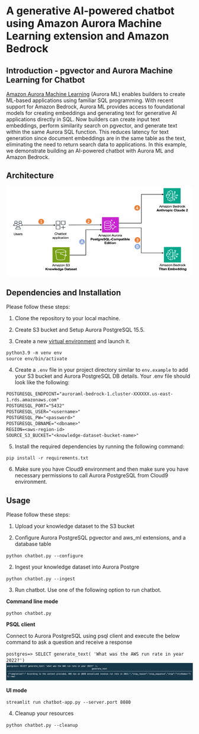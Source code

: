 # A generative AI-powered chatbot using Amazon Aurora Machine Learning extension and Amazon Bedrock

## Introduction - pgvector and Aurora Machine Learning for Chatbot

[Amazon Aurora Machine Learning](https://docs.aws.amazon.com/AmazonRDS/latest/AuroraUserGuide/aurora-ml.html) (Aurora ML) enables builders to create ML-based applications using familiar SQL programming. With recent support for Amazon Bedrock, Aurora ML provides access to foundational models for creating embeddings and generating text for generative AI applications directly in SQL. Now builders can create input text embeddings, perform similarity search on pgvector, and generate text within the same Aurora SQL function. This reduces latency for text generation since document embeddings are in the same table as the text, eliminating the need to return search data to applications. In this example, we demonstrate building an AI-powered chatbot with Aurora ML and Amazon Bedrock.


## Architecture

![Architecture](static/architecture.png)

## Dependencies and Installation

Please follow these steps:

1. Clone the repository to your local machine.

2. Create S3 bucket and Setup Aurora PostgreSQL 15.5.

3. Create a new [virtual environment](https://docs.python.org/3/library/venv.html#module-venv) and launch it.

```
python3.9 -m venv env
source env/bin/activate
```

4. Create a `.env` file in your project directory similar to `env.example` to add your S3 bucket and Aurora PostgreSQL DB details. Your .env file should look like the following:

```
POSTGRESQL_ENDPOINT="auroraml-bedrock-1.cluster-XXXXXX.us-east-1.rds.amazonaws.com"
POSTGRESQL_PORT="5432"
POSTGRESQL_USER="<username>"
POSTGRESQL_PW="<password>"
POSTGRESQL_DBNAME="<dbname>"
REGION=<aws-region-id>
SOURCE_S3_BUCKET="<knowledge-dataset-bucket-name>"
```

5. Install the required dependencies by running the following command:

```
pip install -r requirements.txt
```

6. Make sure you have Cloud9 environment and then make sure you have necessary permissions to call Aurora PostgreSQL from Cloud9 environment. 

## Usage

Please follow these steps:

1. Upload your knowledge dataset to the S3 bucket

2. Configure Aurora PostgreSQL pgvector and aws_ml extensions, and a database table

`python chatbot.py --configure`

2. Ingest your knowledge dataset into Aurora Postgre

`python chatbot.py --ingest`

3. Run chatbot. Use one of the following option to run chatbot.

**Command line mode**
<!-- -->
`python chatbot.py`

**PSQL client**
<!-- -->
Connect to Aurora PostgreSQL using psql client and execute the below command to ask a question and receive a response

`postgres=> SELECT generate_text( 'What was the AWS run rate in year 2022?')`
![Architecture](static/postgres_cli.png)
<!-- -->
**UI mode**
<!-- -->
`streamlit run chatbot-app.py --server.port 8080`

4. Cleanup your resources

<!-- -->
`python chatbot.py --cleanup`
